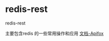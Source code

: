# redis-rest
redis-rest

主要包含redis 的一些常用操作和应用
[文档-Apifox](https://www.apifox.cn/apidoc/shared-3b013f64-aab2-4723-a567-c5bef12f04ed/api-55234311)